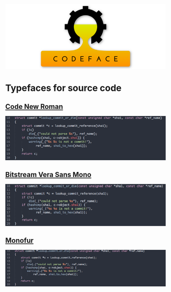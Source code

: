 ![Bitstream Vera Sans Mono](images/codeface-header.png)

# Typefaces for source code



## [Code New Roman](fonts/code-new-roman)

![Code New Roman](images/code-new-roman.png)


## [Bitstream Vera Sans Mono](fonts/bitstream-vera-sans-mono)

![Bitstream Vera Sans Mono](images/bitstreamverasansmono.png)


## [Monofur](fonts/monofur) 

![Monofur](images/monofur.png) 